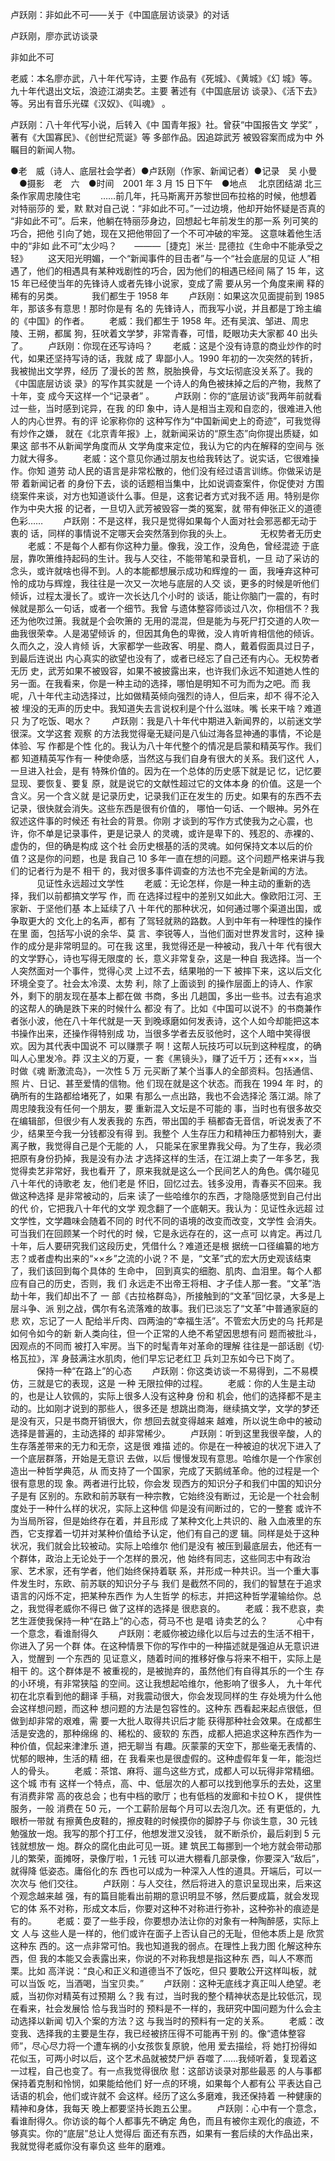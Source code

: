 ﻿卢跃刚：非如此不可——关于《中国底层访谈录》的对话

卢跃刚，廖亦武访谈录 

 
 

非如此不可 

老威：本名廖亦武，八十年代写诗，主要 作品有《死城》、《黄城》《幻
城》等。九十年代退出文坛，浪迹江湖卖艺。主要 著述有《中国底层访
谈录》、《活下去》等。另出有音乐光碟《汉奴》、《叫魂》 。 



卢跃刚：八十年代写小说，后转入《中 国青年报》社。曾获“中国报告文
学奖” ，著有《大国寡民》、《创世纪荒诞》等 多部作品。因追踪武芳
被毁容案而成为中 外瞩目的新闻人物。 


●老　威（诗人、底层社会学者）●卢跃刚（作家、新闻记者）●记录　吴
小曼 　●摄影　老　六　●时间　2001 年 3 月 15 日下午　●地点　
北京团结湖 北三条作家周忠陵住宅
　　……前几年，托马斯离开苏黎世回布拉格的时候，他想着对特丽莎的
爱，默 默对自己说：“非如此不可。”一过边境，他却开始怀疑是否真的
“非如此不可”。后来，他躺在特丽莎身边，回想起七年前发生的那一系
列可笑的巧合，把他 引向了她，现在又把他带回了一个不可冲破的牢笼。
这意味着他生活中的“非如 此不可”太少吗？　　———［捷克］米兰·
昆德拉《生命中不能承受之轻》
　　这天阳光明媚，一个“新闻事件的目击者”与一个“社会底层的见证
人”相 遇了，他们的相遇具有某种戏剧性的巧合，因为他们的相遇已经间
隔了 15 年，这 15 年已经使当年的先锋诗人或者先锋小说家，变成了需
要从另一个角度来阐 释的稀有的另类。
　　　我们都生于 1958 年
　　卢跃刚：如果这次见面提前到 1985 年，那该多有意思！那时你是有
名的 先锋诗人，而我写小说，并且都是丁玲主编的《中国》的作者。
　　老威：我们都生于 1958 年。还有吴滨、邹进、周忠陵、王朔，都属
狗，狂吠着文学梦，非常青春，可惜，眨眼功夫大家都 40 出头了。
　　卢跃刚：你现在还写诗吗？
　　老威：这是个没有诗意的商业炒作的时代，如果还坚持写诗的话，我就
成了 卑鄙小人。1990 年初的一次突然的转折，我被抛出文学界，经历
了漫长的苦 熬，脱胎换骨，与文坛彻底没关系了。我的《中国底层访谈
录》的写作其实就是 一个诗人的角色被抹掉之后的产物，我熬了十年，变
成今天这样一个“记录者” 。
　　卢跃刚：你的“底层访谈”我两年前就看过一些，当时感到诧异，在我
的印 象中，诗人是相当主观和自恋的，很难进入他人的内心世界。有的评
论家称你的 这种写作为“中国新闻史上的奇迹”，可我觉得有炒作之嫌，
就在《北京青年报》上，就新闻采访的“原生态”向你提出质疑，如果这
部书不从新闻学角度而从 文学角度来定位，我认为它的内在解释的空间与
张力就大得多。
　　老威：这个意见你通过朋友也给我转达了。说实话，它很难操作。你知
道劳 动人民的语言是非常松散的，他们没有经过语言训练。你做采访是带
着新闻记者 的身份下去，谈的话题相当集中，比如说调查案件，你促使对
方围绕案件来谈，对方也知道谈什么事。但是，这套记者方式对我不适
用。特别是你作为中央大报 的记者，一旦切入武芳被毁容一类的冤案，就
带有伸张正义的道德色彩……
　　卢跃刚：不是这样，我只是觉得如果每个人面对社会邪恶都无动于衷的
话，同样的事情说不定哪天会突然落到你我的头上。
　　　无权势者无历史
　　老威：不是每个人都有你这种力量。像我，没工作，没角色，曾经混迹
于底 层，靠吹箫维持起码的生计。我与人交往，不能带笔和录音机，一旦
动了采访的 念头，或许就啥也得不到。人的本能都想展示成功和辉煌的一
面，我唾弃这种可 怜的成功与辉煌，我往往是一次又一次地与底层的人交
谈，更多的时候是听他们 倾诉，过程太漫长了。或许一次长达几个小时的
谈话，能让你脑门一震的，有时 候就是那么一句话，或者一个细节。我曾
与遗体整容师谈过八次，你相信不？我 还为他吹过箫。我就是个会吹箫的
无用的混混，但是能为与死尸打交道的人吹一 曲我很荣幸。人是渴望倾诉
的，但因其角色的卑微，没人肯听肯相信他的倾诉。久而久之，没人肯倾
诉，大家都学一些政客、明星、商人，戴着假面具过日子，到最后连说出
内心真实的欲望也没有了，或者已经忘了自己还有内心。无权势者 无历
史，武芳如果不被毁容，如果不被披露出来，也许我们永远不知道她人性的
另一面。在我看来，你是一种主动的选择，哪怕是明知不可为而为之吧。而
我呢，八十年代主动选择过，比如做精英倾向强烈的诗人，但后来，却不
得不沦入被 埋没的无声的历史中。我知道失去言说权利是个什么滋味。嘴
长来干啥？难道只 为了吃饭、喝水？
　　卢跃刚：我是八十年代中期进入新闻界的，以前迷文学很深。文学这套
观察 的方法我觉得毫无疑问是八仙过海各显神通的事情，不论是体验、写
作都是个性 化的。我认为八十年代整个的情况是启蒙和精英写作。我们都
知道精英写作有一 种使命感，当然这与我们自身有很大的关系。我们这代
人，一旦进入社会，是有 特殊价值的。因为在一个总体的历史感下就是记
忆，记忆要显现、要恢复、要复 原，就是说它的文献性超过它的文体本身
的价值。这是一个含义。另一个含义就 是记录历史，记录我们正在发生的
历史。如果有的东西不去记录，很快就会消失。这些东西是很有价值的，
哪怕一句话、一个眼神。另外在叙述这件事的时候还 有社会的背景。你刚
才谈到的写作方式使我为之心震，也许，你不单是记录事件，更是记录人
的灵魂，或许是卑下的、残忍的、赤裸的、虚伪的，但的确是构成 这个社
会历史根基的活的灵魂。如何保持文本以后的价值？这是你的问题，也是
我自己 10 多年一直在想的问题。这个问题严格来讲与我们的记者行为是不
相干 的，我对很多事件调查的方法也不完全是新闻的方法。
　　　见证性永远超过文学性
　　老威：无论怎样，你是一种主动的重新的选择，我们以前都搞文学写
作，而 在选择过程中的差别又如此大。像欧阳江河、王家新、于坚他们基
本上延续了八 十年代的那种状况，如何通过哪个渠道出国，或争取更大的
文化上的名声，都有 了驾轻就熟的路数。人到中年有一种理性的操作在里
面，包括写小说的余华、莫 言、李锐等人，当他们面对世界发言时，这种
操作的成分是非常明显的。可在我 这里，我觉得还是一种被动，我八十年
代有很大的文学野心，诗也写得无限度的 长，意义非常复杂，这是一种自
我选择。当一个人突然面对一个事件，觉得心灵 上过不去，结果啪的一下
被摔下来，这以后文化环境全变了。社会太冷漠、太势 利，除了上面谈到
的操作层面上的诗人、作家外，剩下的朋友现在基本上都在做 书商，多出
几趟国，多出一些书。过去有追求的这帮人的确是跌下来的时候什么 都没
有了。比如《中国可以说不》的书商兼作者张小波，他在八十年代就是一天
到晚琢磨如何发表诗，这个人如今却能把这本书操作出来，还操作得特别成
功，当很多学者去反驳他时，这个人暗中笑得很欢。因为其代表中国说不
可以赚票子 啊！这帮人玩技巧可以玩到这种程度，的确叫人心里发冷。莽
汉主义的万夏，一 套《黑镜头》，赚了近千万；还有×××，当时做《魂
断激流岛》，一次性 5 万 元买断了某个当事人的全部资料。包括通信、照
片、日记、甚至爱情的信物。他 们现在就是这个状态。而我在 1994 年
时，的确所有的生路都给堵死了，如果 有那么一点出路，我也不会选择沦
落江湖。除了周忠陵我没有任何一个朋友，要 重新混入文坛是不可能的
事，当时也有很多故交在编辑部，但很少有人发表我的 东西，带出国的手
稿都杳无音信，听说发表了不少，结果至今我一分钱都没有得 到。我整个
人生存压力和精神压力都特别大，妻离子散，我觉得自己是个无能的 人，
只能呆在家里靠我父母。为了生存，我必须把原有身份扔掉，我是没有办法
才选择这样的生活，在江湖上卖了一年多艺，我觉得卖艺非常好，我也看开
了，原来我就是这么一个民间艺人的角色。偶尔碰见八十年代的诗歌老
友，他们老是 怀旧，回忆过去。钱多没用，青春买不回来。我做这种选择
是非常被动的，后来 读了一些哈维尔的东西，才隐隐感觉到自己付出的代
价，它把我八十年代的文学 观念翻了一个底朝天。我认为：见证性永远超
过文学性，文学趣味会随着不同的 时代不同的语境的改变而改变，文学性
会消失。可当我们在回顾某一个时代的时 候，它是永远存在的，这一点可
以肯定。再过几十年，后人要研究我们这段历史，凭借什么？难道还是根
据统一口径编纂的地方志？或者虚构出来的“××乡”之流的小说？不
是，“文革”式的宏大历史观该结束了，我们该回到每个具体的 生命中，
回到真实的细胞、肌肉、血泪里。每个人都应有自己的历史，否则，我 们
永远走不出帝王将相、才子佳人那一套。“文革”浩劫十年，我们却出不了
一 部《古拉格群岛》，所接触到的“文革”回忆录，大多是上层斗争、派
别之战，偶尔有名流落难的故事。我们已淡忘了“文革”中普通家庭的悲
欢，忘记了一人 配给半斤肉、四两油的“幸福生活”。不管宏大历史的乌
托邦是如何令如今的新 新人类向往，但一个正常的人绝不希望因思想有问
题而被批斗，因观点的不同而 被打入牢房。当下的时髦青年对革命的理解
往往是一部话剧《切·格瓦拉》，浑 身鼓满注水肌肉，他们早忘记老红卫
兵刘卫东如今已下岗了。
　　　保持一种“在路上”的心态
　　卢跃刚：你这类访谈一不易得到，二不易模仿，三就是它的表现，这是
一种 无限拉伸的过程。
　　老威：你的人生是主动的，也是让人钦佩的，实际上很多人没有这种身
份和 机会，他们的选择都不是主动的。比如刚才说到的那些人，很多还是
想跳出商海，继续搞文学，文学的梦还是没有灭，只是书商开销很大，你
想回去就变得越来 越难，所以说生命中的被动选择是普遍的，主动选择的
却非常稀少。
　　卢跃刚：听到这里我很辛酸，人的生存落差带来的无力和无奈，这是很
难描 述的。你是在一种被迫的状况下进入了一个底层群落，开始是无意识
去做，以后 慢慢发现有意思。哈维尔是一个作家创造出一种哲学典范，从
而支持了一个国家，完成了天鹅绒革命。他的过程是一个很有意思的现
象。两者进行比较，你会发 现西方的知识分子和我们中国的知识分子是有
区别的。东欧和前苏联有一种宗教，它始终没有断过，无论是一个社会制
度处于一种什么样的状况，实际上这种信 仰是没有间断过的，它的一整套
或许不为当局所容，但是始终存在着，并且形成 了某种文化上共识的、融
入血液里的东西，它支撑着一切并对某种价值给予认定，他们有自己的逻
辑。同样是处于这种状况，我们就会比较被动。实际上哈维尔 他们是没有
被压到最底层去，他还有一个群体，政治上无论处于一个怎样的景况，他
始终有同志，这些同志中有政治家、艺术家，还有学者，他们始终保持着联
系，并形成一种共识。当一个重大事件发生时，东欧、前苏联的知识分子与
我们 是截然不同的，我们的智慧在于追求语言的闪烁不定，把某种东西作
为人生哲学 的标志，并把这种哲学灌输给你。总之，我觉得老威你不得已
做了这样的选择是 很悲哀的。
　　老威：我不悲哀，卖艺生涯使我保持一种“在路上”的心态，荷马不也
是唱 诗卖艺的么？
　　　心中有一个意念，看谁耐得久
　　卢跃刚：老威你被边缘化以后与过去的生活不相干，你进入了另一个群
体。在这种情景下你的写作中的一种描述就是强迫从无意识进入，觉醒到
一个东西的 见证意义，随着时间的推移好像与将来不相干，实际上是相干
的。这个群体是不 被重视的，是被抛弃的，虽然他们有自得其乐的一个生
存的小环境，有非常狭隘 的空间。这让我想起哈维尔，他影响了很多人，
九十年代初在北京看到他的翻译 手稿，对我震动很大，你会发现同样的生
存处境为什么他会这样想问题，而这种 想问题的方法是包容性的。这种东
西看起来起点很低，但做到却非常的艰难，需 要一大批人取得共识后才能
获得那种社会效果。在成都生活是安逸的，那种绵绵 的、稀松的、疲软的
东西，成都人把追求这种东西作为一种价值，侃起来津津乐 道，把无聊当
有趣。灰蒙蒙的天空下，那些毫无表情的、忧郁的眼神，生活的精 细，在
我看来也是很虚假的。这种虚假年复一年，能泡烂人的骨头。
　　老威：茶馆、麻将、遛鸟这些方式，成都人可以玩得非常精细。这个城
市有 这样一个特点，高、中、低层次的人都可以找到他享乐的去处，这里
有消费非常 高的夜总会；也有中档的歌厅；也有低档的发廊和卡拉ＯＫ，
提供性服务，一般 消费在 50 元，一个工薪阶层每个月可以去泡几次。还
有更低的，九眼桥一带就 有擦黄色皮鞋的，擦皮鞋的时候摸你的脚脖子与
你谈生意，30 元钱勉强放一炮。我写的那个打工仔，他想发泄又没钱，
就不断杀价，最后刹到 5 元钱就想放一 炮。群众的腐化由此可见一斑。建
筑民工每挪到一个地方就会带动那儿的繁荣，面摊呀，录像厅啦，1 元钱
可以进大棚看几部录像，你要深入“敌后”，就得降 低姿态。庸俗化的东
西也可以成为一种深入人性的道具。开端后，可以一次次与 他们交往。
　　卢跃刚：与人交往，然后将进入的意识呈现出来，后来这个观念越来越
强，有的篇目能看出前期的意识明显不够，然后要成篇，就会发现它的体
系不对称，形成文本后，你要对这种不对称进行弥补，这种弥补的痕迹是
有的。
　　老威：耍了一些手段，你要想办法让你的对象有一种陶醉感，实际上文
人与 这些人是一样的，他们或许在面子上否认自己的无耻，但他本质上是
欣赏这种东 西的。这一点非常可怕。我也知道我的弱点。在理性上我力图
化解这种东西，但 我的本能又会表露出来，你说的不对称我想是指这种东
西，叫人不寒而栗。比如 高洋说：“良心和正义和道德当不了饭吃，但只
要敢公开这样叫板，就可以当饭 吃，当酒喝，当宝贝卖。”
　　卢跃刚：这种无底线才真正叫人绝望。老威，当初你对精英有过预期
么？我 有过，当时我的整个精神状态是比较低沉，现在看来，社会发展恰
恰与我当时的 预料是不一样的，我研究中国问题为什么会主动选择以新闻
切入个案的方法？这 与我当时的预料有一定的关系。
　　老威：改变我、选择我的主要是生存，我已经被挤压得不可能再干别
的。像“遗体整容师”，尽心尽力将一个遭车祸的小女孩恢复原貌，他用
爱去描绘，将 她打扮得如花似玉，可两小时以后，这个艺术品就被焚尸炉
吞噬了……我倾听着，复现着这一过程，自己也变了。有一点我觉得很欣
慰：这部访谈录对那些最恶 的人与事都保持着克制和怜悯，如果能给他们
好一点的环境，如果每个人都有公 平表达自己话语的机会，他们或许就不
会这样。经历了这么多磨难，我还保持着 一种健康的精神和身体，我每天
晚上都要坚持长跑五公里。
　　卢跃刚：心中有一个意念，看谁耐得久。你访谈的每个人都事先不确定
角色，而且有被你主观化的痕迹，不够真实。你的“底层”总让人觉得后
面还有东西，如果有一套后续的大作品出来，我就觉得老威你没有辜负这
些年的磨难。
